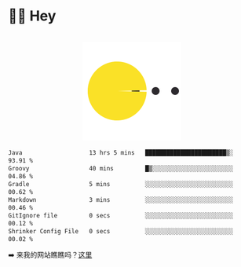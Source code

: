 
# 👋🏻 Hey
<div align="center">
	<br>
	<img src="https://raw.githubusercontent.com/Aniket965/Aniket965/master/pacman.svg?sanitize=true" width="200" height="200">
	<br>
</div>

<!--START_SECTION:waka-->

```text
Java                   13 hrs 5 mins   ███████████████████████▒░   93.91 %
Groovy                 40 mins         █▒░░░░░░░░░░░░░░░░░░░░░░░   04.86 %
Gradle                 5 mins          ░░░░░░░░░░░░░░░░░░░░░░░░░   00.62 %
Markdown               3 mins          ░░░░░░░░░░░░░░░░░░░░░░░░░   00.46 %
GitIgnore file         0 secs          ░░░░░░░░░░░░░░░░░░░░░░░░░   00.12 %
Shrinker Config File   0 secs          ░░░░░░░░░░░░░░░░░░░░░░░░░   00.02 %
```

<!--END_SECTION:waka-->

 ➡️  来我的网站瞧瞧吗？[这里](https://www.shaolongfei.com)
